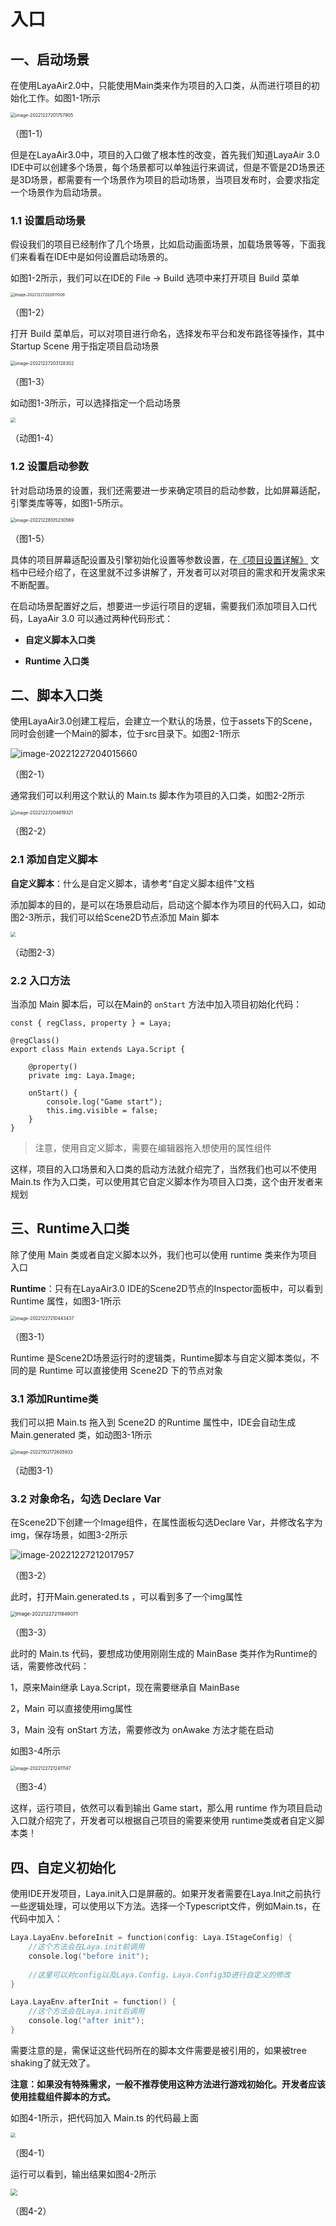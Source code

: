 # 入口



## 一、启动场景

在使用LayaAir2.0中，只能使用Main类来作为项目的入口类，从而进行项目的初始化工作。如图1-1所示

<img src="images/1-1.png" alt="image-20221227201757905" style="zoom:50%;" />

（图1-1）

但是在LayaAir3.0中，项目的入口做了根本性的改变，首先我们知道LayaAir 3.0 IDE中可以创建多个场景，每个场景都可以单独运行来调试，但是不管是2D场景还是3D场景，都需要有一个场景作为项目的启动场景，当项目发布时，会要求指定一个场景作为启动场景。



### 1.1 设置启动场景

假设我们的项目已经制作了几个场景，比如启动画面场景，加载场景等等，下面我们来看看在IDE中是如何设置启动场景的。

如图1-2所示，我们可以在IDE的 File -> Build 选项中来打开项目 Build 菜单

<img src="images/1-2.png" alt="image-20221227202917009" style="zoom: 43%;" /> 

（图1-2）

打开 Build 菜单后，可以对项目进行命名，选择发布平台和发布路径等操作，其中 Startup Scene 用于指定项目启动场景

<img src="images/1-3.png" alt="image-20221227203128302" style="zoom: 50%;" /> 

（图1-3） 

如动图1-3所示，可以选择指定一个启动场景

<img src="images/1-4.gif" style="zoom:50%;" /> 

（动图1-4） 



### 1.2 设置启动参数

针对启动场景的设置，我们还需要进一步来确定项目的启动参数，比如屏幕适配，引擎类库等等，如图1-5所示。

<img src="images/1-5.png" alt="image-20221228105230569" style="zoom:50%;" /> 

（图1-5） 

具体的项目屏幕适配设置及引擎初始化设置等参数设置，在[《项目设置详解》](https://layaair.layabox.com/3.x/doc/basics/IDE/projectSettings/readme.html) 文档中已经介绍了，在这里就不过多讲解了，开发者可以对项目的需求和开发需求来不断配置。

在启动场景配置好之后，想要进一步运行项目的逻辑，需要我们添加项目入口代码，LayaAir 3.0 可以通过两种代码形式：

- **自定义脚本入口类**

- **Runtime 入口类**



## 二、脚本入口类

使用LayaAir3.0创建工程后，会建立一个默认的场景，位于assets下的Scene，同时会创建一个Main的脚本，位于src目录下。如图2-1所示

![image-20221227204015660](images/2-1.png) 

（图2-1）



 通常我们可以利用这个默认的 Main.ts 脚本作为项目的入口类，如图2-2所示

<img src="images/2-2.png" alt="image-20221227204619321" style="zoom:50%;" /> 

（图2-2）



### 2.1 添加自定义脚本

**自定义脚本**：什么是自定义脚本，请参考“自定义脚本组件”文档

添加脚本的目的，是可以在场景启动后，启动这个脚本作为项目的代码入口，如动图2-3所示，我们可以给Scene2D节点添加 Main 脚本

<img src="images/2-3.gif" style="zoom:50%;" />

 （动图2-3）



### 2.2 入口方法

当添加 Main 脚本后，可以在Main的 `onStart` 方法中加入项目初始化代码：

```
const { regClass, property } = Laya;

@regClass()
export class Main extends Laya.Script {

    @property()
    private img: Laya.Image;      

    onStart() {
        console.log("Game start");
        this.img.visible = false;
    }
}
```

> 注意，使用自定义脚本，需要在编辑器拖入想使用的属性组件

这样，项目的入口场景和入口类的启动方法就介绍完了，当然我们也可以不使用 Main.ts 作为入口类，可以使用其它自定义脚本作为项目入口类，这个由开发者来规划



## 三、Runtime入口类

除了使用 Main 类或者自定义脚本以外，我们也可以使用 runtime 类来作为项目入口

**Runtime**：只有在LayaAir3.0 IDE的Scene2D节点的Inspector面板中，可以看到 Runtime 属性，如图3-1所示

<img src="images/3-1.png" alt="image-20221227210443437" style="zoom:50%;" />

（图3-1）

Runtime 是Scene2D场景运行时的逻辑类，Runtime脚本与自定义脚本类似，不同的是 Runtime 可以直接使用 Scene2D 下的节点对象

### 3.1 添加Runtime类

我们可以把 Main.ts 拖入到 Scene2D 的Runtime 属性中，IDE会自动生成 Main.generated 类，如动图3-1所示

<img src="images/3-1.gif" alt="image-20221102172605933" style="zoom:50%;" /> 

（动图3-1）



### 3.2 对象命名，勾选 Declare Var

在Scene2D下创建一个Image组件，在属性面板勾选Declare Var，并修改名字为img，保存场景，如图3-2所示

![image-20221227212017957](images/3-2.png)

（图3-2）



此时，打开Main.generated.ts ，可以看到多了一个img属性

<img src="images/3-3.png" alt="image-20221227211849071" style="zoom: 55%;" /> 

 （图3-3） 



此时的 Main.ts 代码，要想成功使用刚刚生成的 MainBase 类并作为Runtime的话，需要修改代码：

1，原来Main继承 Laya.Script，现在需要继承自 MainBase

2，Main 可以直接使用img属性

3，Main 没有 onStart 方法，需要修改为 onAwake 方法才能在启动

如图3-4所示

 <img src="images/3-4.png" alt="image-20221227212411147" style="zoom:50%;" />

（图3-4） 



这样，运行项目，依然可以看到输出 Game start，那么用 runtime 作为项目启动入口就介绍完了，开发者可以根据自己项目的需要来使用 runtime类或者自定义脚本类！



## 四、自定义初始化

使用IDE开发项目，Laya.init入口是屏蔽的。如果开发者需要在Laya.Init之前执行一些逻辑处理，可以使用以下方法。选择一个Typescript文件，例如Main.ts，在代码中加入：

```Go
Laya.LayaEnv.beforeInit = function(config: Laya.IStageConfig) {
    //这个方法会在Laya.init前调用
    console.log("before init");
    
    //这里可以对config以及Laya.Config、Laya.Config3D进行自定义的修改
}

Laya.LayaEnv.afterInit = function() {
    //这个方法会在Laya.init后调用
    console.log("after init");
}
```

需要注意的是，需保证这些代码所在的脚本文件需要是被引用的，如果被tree shaking了就无效了。

**注意：如果没有特殊需求，一般不推荐使用这种方法进行游戏初始化。开发者应该使用挂载组件脚本的方式。**

如图4-1所示，把代码加入 Main.ts 的代码最上面

<img src="images/4-1.png" style="zoom:50%;" /> 

（图4-1）

运行可以看到，输出结果如图4-2所示

<img src="images/4-2.png" style="zoom: 67%;" /> 

（图4-2）

